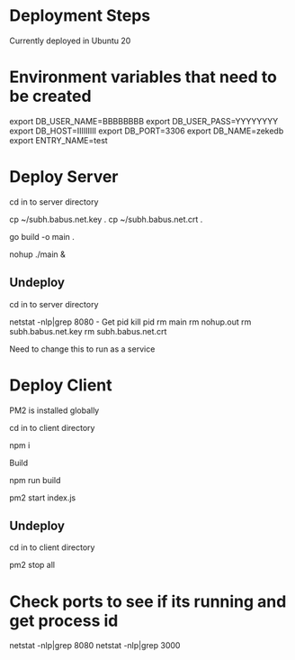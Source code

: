 # Deployment Steps

Currently deployed in Ubuntu 20

# Environment variables that need to be created 

export DB_USER_NAME=BBBBBBBB
export DB_USER_PASS=YYYYYYYY
export DB_HOST=IIIIIIIII
export DB_PORT=3306
export DB_NAME=zekedb
export ENTRY_NAME=test

# Deploy Server 

cd in to server directory

cp ~/subh.babus.net.key .
cp ~/subh.babus.net.crt .

go build -o main . 

nohup ./main &

## Undeploy 

cd in to server directory

netstat -nlp|grep 8080 - Get pid 
kill pid 
rm main
rm nohup.out
rm subh.babus.net.key
rm subh.babus.net.crt

Need to change this to run as a service


# Deploy Client 

PM2 is installed globally 

cd in to client directory

npm i 

Build 

npm run build

pm2 start index.js

## Undeploy 

cd in to client directory

pm2 stop all

# Check ports to see if its running and get process id 
netstat -nlp|grep 8080
netstat -nlp|grep 3000

